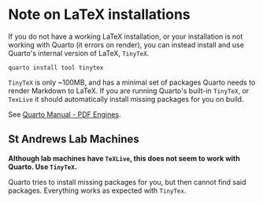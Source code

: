 # Note on LaTeX installations

If you do not have a working LaTeX installation, or your installation is not
working with Quarto (it errors on render), you can instead install and use
Quarto's internal version of LaTeX, `TinyTeX`.

```
quarto install tool tinytex
```

`TinyTeX` is only ~100MB, and has a minimal set of packages Quarto needs to
render Markdown to LaTeX. If you are running Quarto's built-in `TinyTeX`, or
`TexLive` it should automatically install missing packages for you on build.

See [Quarto Manual - PDF Engines](https://quarto.org/docs/output-formats/pdf-engine.html).
## St Andrews Lab Machines

**Although lab machines have `TeXLive`, this does not seem to work with Quarto.
Use `TinyTeX`.**

Quarto tries to install missing packages for you, but then cannot find said
packages. Everything works as expected with `TinyTex`.

<!-- vim: cc=80 tw=80
-->
